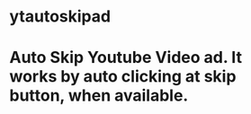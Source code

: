# ytautoskipad

# Auto Skip Youtube Video ad. It works by auto clicking at skip button, when available.
